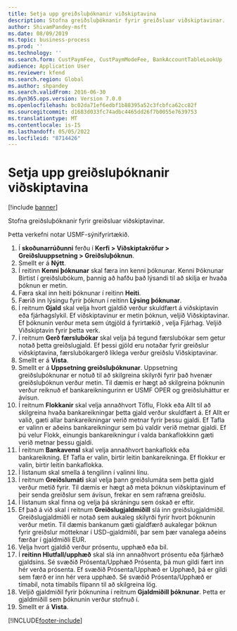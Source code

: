 ```yaml
---
title: Setja upp greiðsluþóknanir viðskiptavina
description: Stofna greiðsluþóknanir fyrir greiðsluar viðskiptavinar.
author: ShivamPandey-msft
ms.date: 08/09/2019
ms.topic: business-process
ms.prod: ''
ms.technology: ''
ms.search.form: CustPaymFee, CustPaymModeFee, BankAccountTableLookUp
audience: Application User
ms.reviewer: kfend
ms.search.region: Global
ms.author: shpandey
ms.search.validFrom: 2016-06-30
ms.dyn365.ops.version: Version 7.0.0
ms.openlocfilehash: bc02da71ef6edbf1b88395a52c3fcbfca62cc82f
ms.sourcegitcommit: d1683d033fc74adbc4465dd26f7b0055e7639753
ms.translationtype: MT
ms.contentlocale: is-IS
ms.lasthandoff: 05/05/2022
ms.locfileid: "8714426"
---
```

# <a name="establish-customer-payment-fees"></a>Setja upp greiðsluþóknanir viðskiptavina

[!include [banner](../../includes/banner.md)]

Stofna greiðsluþóknanir fyrir greiðsluar viðskiptavinar.

Þetta verkefni notar USMF-sýnifyrirtækið.

1. Í **skoðunarrúðunni** ferðu í **Kerfi > Viðskiptakröfur > Greiðsluuppsetning > Greiðsluþóknun**.
2. Smellt er á **Nýtt**.
3. Í reitinn **Kenni þóknunar** skal færa inn kenni þóknunar. Kenni Þóknunar Birtist í greiðslubókum, þannig að hafðu það lýsandi til að skilja er hvaða þóknun er metin.  
4. Færa skal inn heiti þóknunar í reitinn **Heiti**.
5. Færið inn lýsingu fyrir þóknun í reitinn **Lýsing þóknunar**.
6. Í reitnum **Gjald** skal velja hvort gjaldið verður skuldfært á viðskiptavin eða fjárhagslykil. Ef viðskiptavinur er metin þóknun, veljið Viðskiptavinar. Ef þóknunin verður meta sem útgjöld á fyrirtækið , velja Fjárhag. Veljið Viðskiptavin fyrir þetta verk.  
7. Í reitnum **Gerð færslubókar** skal velja þá tegund færslubókar sem getur notað þetta greiðslugjald. Ef þessi gjöld eru notaðar fyrir greiðslur viðskiptavina, færslubókargerð líklega verður greiðslu Viðskiptavinar.  
8. Smellt er á **Vista**.
9. Smellt er á **Uppsetning greiðsluþóknunar**. Uppsetning greiðsluþóknunar er notuð til að skilgreina skilyrði fyrir það hvenær greiðsluþóknun verður metin.  Til dæmis er hægt að skilgreina þóknunin verður reiknuð ef bankareikningurinn er USMF OPER og greiðsluháttur er ávísun.  
10. Í reitnum **Flokkanir** skal velja annaðhvort Töflu, Flokk eða Allt til að skilgreina hvaða bankareikningar þetta gjald verður skuldfært á. Ef Allt er valið, gæti allar bankareikningar verið metnar fyrir þessu gjaldi.  Ef Tafla er valinn er aðeins bankareikningur sem þú valdir verið metnar gjaldi. Ef þú velur Flokk, einungis bankareikningur í valda bankaflokkinn gæti verið metnar þessu gjaldi.  
11. Í reitnum **Bankavensl** skal velja annaðhvort bankaflokk eða bankareikning. Ef Tafla er valin, birtir leitin bankareikninga. Ef flokkur er valin, birtir leitin bankaflokka.  
12. Í listanum skal smella á tengilinn í valinni línu.
13. Í reitnum **Greiðslumáti** skal velja þann greiðslumáta sem þetta gjald verður metið fyrir. Til dæmis er hægt að meta þóknun viðskiptavinum ef þeir senda greiðslur sem ávísun, frekar en sem rafræna greiðslu.  
14. Í listanum skal finna og velja þá skráningu sem óskað er eftir.
15. Ef það á við skal í reitnum **Greiðslugjaldmiðill** slá inn greiðslugjaldmiðil. Greiðslugjaldmiðli er notað sem aukaleg skilyrði fyrir hvort þóknunin verður metin.  Til dæmis bankanum gæti gjaldfærð aukalegar þóknun fyrir greiðslur mótteknar í USD-gjaldmiðli, þar sem þær vanalega aðeins færðar í gjaldmiðli EUR.  
16. Velja hvort gjaldið verður prósentu, upphæð eða bil.
17. Í **reitinn Hlutfall/upphæð** skal slá inn annaðhvort prósentu eða fjárhæð gjaldsins. Sé svæðið Prósenta/Upphæð Prósenta, þá mun gildi fært inn hér verða prósenta. Ef svæðið Prósenta/Upphæð er Upphæð, þá er gildi sem færð er inn hér vera upphæð. Sé svæðið Prósenta/Upphæð er tímabil, nota tímabils flipann til að skilgreina lög.  
18. Veljið gjaldmiðil fyrir þóknunina í reitnum **Gjaldmiðill þóknunar**. Þetta er gjaldmiðill sem þóknunin verður stofnuð í.  
19. Smellt er á **Vista**.



[!INCLUDE[footer-include](../../../includes/footer-banner.md)]
